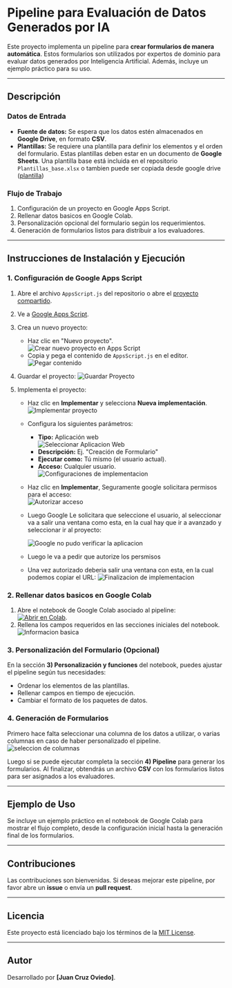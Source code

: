 # Pipeline para Evaluación de Datos Generados por IA

Este proyecto implementa un pipeline para **crear formularios de manera automática**. Estos formularios son utilizados por expertos de dominio para evaluar datos generados por Inteligencia Artificial. Además, incluye un ejemplo práctico para su uso.

---

## Descripción

### Datos de Entrada
- **Fuente de datos:** Se espera que los datos estén almacenados en **Google Drive**, en formato **CSV**.
- **Plantillas:** Se requiere una plantilla para definir los elementos y el orden del formulario. Estas plantillas deben estar en un documento de **Google Sheets**. Una plantilla base está incluida en el repositorio `Plantillas_base.xlsx` o tambien puede ser copiada desde google drive ([plantilla](https://docs.google.com/spreadsheets/d/1yl5lK5cGzug3yfYEGMTln4CMZOXq02QuPy-ypOfnOEU/edit?usp=sharing))

### Flujo de Trabajo
1. Configuración de un proyecto en Google Apps Script.
2. Rellenar datos basicos en Google Colab.
3. Personalización opcional del formulario según los requerimientos.
4. Generación de formularios listos para distribuir a los evaluadores.

---

## Instrucciones de Instalación y Ejecución

### 1. Configuración de Google Apps Script
1. Abre el archivo `AppsScript.js` del repositorio o abre el [proyecto compartido](https://script.google.com/d/1u8th30fFVn_hVTFRnDdnn-CFR5B16ZYIMiM_Xka4Bz9IwwgWx5l8Ht4W/edit?usp=sharing).
2. Ve a [Google Apps Script](https://script.google.com/home).
3. Crea un nuevo proyecto:
   - Haz clic en "Nuevo proyecto".  
     ![Crear nuevo proyecto en Apps Script](imagenes/nuevo_proyecto.png)
   - Copia y pega el contenido de `AppsScript.js` en el editor.  
     ![Pegar contenido](imagenes/pegar_contenido.png)
     
4. Guardar el proyecto:
   ![Guardar Proyecto](imagenes/guardar_proyecto.png)
   
5. Implementa el proyecto:
   - Haz clic en **Implementar** y selecciona **Nueva implementación**.  
     ![Implementar proyecto](imagenes/nueva_implementacion.png)
   - Configura los siguientes parámetros:
     - **Tipo:** Aplicación web  
       ![Seleccionar Aplicacion Web](imagenes/seleccionar_aplicacion_web.png)
     - **Descripción:** Ej. "Creación de Formulario"
     - **Ejecutar como:** Tú mismo (el usuario actual).
     - **Acceso:** Cualquier usuario.  
       ![Configuraciones de implementacion](imagenes/configuraciones.png)
   - Haz clic en **Implementar**, Seguramente google solicitara permisos para el acceso:  
     ![Autorizar acceso](https://github.com/juan-oviedo/PipelineEvaluacion/blob/main/imagenes/autorizar_acceso.png)
   - Luego Google Le solicitara que seleccione el usuario, al seleccionar va a salir una ventana como esta, en la cual hay que ir a avanzado y seleccionar ir al proyecto:
     
     ![Google no pudo verificar la aplicacion](imagenes/autorizar_acceso_1.png)
   - Luego le va a pedir que autorize los persmisos
   - Una vez autorizado deberia salir una ventana con esta, en la cual podemos copiar el URL:
     ![Finalizacion de implementacion](imagenes/finalizacion_implementacion.png)

### 2. Rellenar datos basicos en Google Colab
1. Abre el notebook de Google Colab asociado al pipeline:  
   [![Abrir en Colab](https://colab.research.google.com/assets/colab-badge.svg)](https://colab.research.google.com/github/juan-oviedo/PipelineEvaluacion/blob/main/Pipeline.ipynb).
2. Rellena los campos requeridos en las secciones iniciales del notebook.  
   ![Informacion basica](imagenes/relleno_de_informacion.png)

### 3. Personalización del Formulario (Opcional)
En la sección **3) Personalización y funciones** del notebook, puedes ajustar el pipeline según tus necesidades:
- Ordenar los elementos de las plantillas.
- Rellenar campos en tiempo de ejecución.
- Cambiar el formato de los paquetes de datos.

### 4. Generación de Formularios
Primero hace falta seleccionar una columna de los datos a utilizar, o  varias columnas en caso de haber personalizado el pipeline.
![seleccion de columnas](imagenes/seleccion_de_columnas.png)

Luego si se puede ejecutar completa la sección **4) Pipeline** para generar los formularios. Al finalizar, obtendrás un archivo **CSV** con los formularios listos para ser asignados a los evaluadores.

---

## Ejemplo de Uso
Se incluye un ejemplo práctico en el notebook de Google Colab para mostrar el flujo completo, desde la configuración inicial hasta la generación final de los formularios.

---

## Contribuciones
Las contribuciones son bienvenidas. Si deseas mejorar este pipeline, por favor abre un **issue** o envía un **pull request**.

---

## Licencia
Este proyecto está licenciado bajo los términos de la [MIT License](./LICENSE).

---

## Autor
Desarrollado por **[Juan Cruz Oviedo]**.


